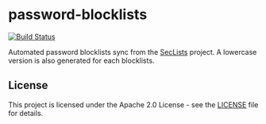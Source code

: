 # password-blocklists

[![Build Status](https://drone.owncloud.com/api/badges/owncloud-ops/errors/status.svg)](https://drone.owncloud.com/owncloud-ops/errors)

Automated password blocklists sync from the [SecLists](https://github.com/danielmiessler/SecLists) project. A lowercase version is also generated for each blocklists.

## License

This project is licensed under the Apache 2.0 License - see the [LICENSE](https://github.com/owncloud-ops/errors/blob/main/LICENSE) file for details.
